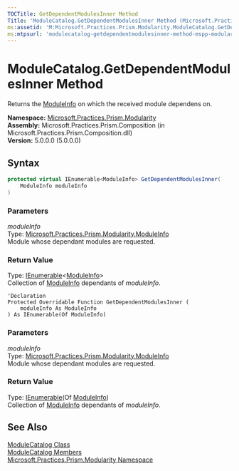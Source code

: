 ```yaml
---
TOCTitle: GetDependentModulesInner Method
Title: 'ModuleCatalog.GetDependentModulesInner Method (Microsoft.Practices.Prism.Modularity)'
ms:assetid: 'M:Microsoft.Practices.Prism.Modularity.ModuleCatalog.GetDependentModulesInner(Microsoft.Practices.Prism.Modularity.ModuleInfo)'
ms:mtpsurl: 'modulecatalog-getdependentmodulesinner-method-mspp-modularity.md'
---
```


# ModuleCatalog.GetDependentModulesInner Method

Returns the [ModuleInfo](/patterns-practices/reference/moduleinfo-class-mspp-modularity) on which the received module dependens on.

**Namespace:** [Microsoft.Practices.Prism.Modularity](/patterns-practices/reference/mspp-modularity-namespace)  
**Assembly:** Microsoft.Practices.Prism.Composition (in Microsoft.Practices.Prism.Composition.dll)  
**Version:** 5.0.0.0 (5.0.0.0)

## Syntax

```C#
protected virtual IEnumerable<ModuleInfo> GetDependentModulesInner(
	ModuleInfo moduleInfo
)
```
### Parameters

*moduleInfo*   
Type: [Microsoft.Practices.Prism.Modularity.ModuleInfo](/patterns-practices/reference/moduleinfo-class-mspp-modularity)   
Module whose dependant modules are requested.

### Return Value

Type: [IEnumerable](http://msdn.microsoft.com/en-us/library/9eekhta0)&lt;[ModuleInfo](/patterns-practices/reference/moduleinfo-class-mspp-modularity)&gt;   
Collection of [ModuleInfo](/patterns-practices/reference/moduleinfo-class-mspp-modularity) dependants of *moduleInfo*.

```VB
'Declaration
Protected Overridable Function GetDependentModulesInner ( 
	moduleInfo As ModuleInfo
) As IEnumerable(Of ModuleInfo)
```

### Parameters

*moduleInfo*   
Type: [Microsoft.Practices.Prism.Modularity.ModuleInfo](/patterns-practices/reference/mspp-modularity-namespace.moduleinfo)   
Module whose dependant modules are requested.

### Return Value

Type: [IEnumerable](http://msdn.microsoft.com/en-us/library/9eekhta0)(Of [ModuleInfo](/patterns-practices/reference/mspp-modularity-namespace.moduleinfo))   
Collection of [ModuleInfo](/patterns-practices/reference/mspp-modularity-namespace.moduleinfo) dependants of *moduleInfo*.

## See Also

[ModuleCatalog Class](/patterns-practices/reference/moduleinfo-class-mspp-modularity)  
[ModuleCatalog Members](/patterns-practices/reference/moduleinfo-members-mspp-modularity)  
[Microsoft.Practices.Prism.Modularity Namespace](/patterns-practices/reference/mspp-modularity-namespace)  